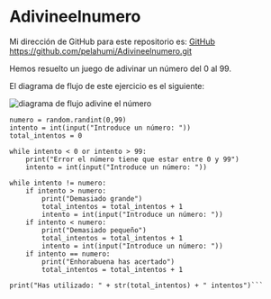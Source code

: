 # Adivineelnumero

Mi dirección de GitHub para este repositorio es: [GitHub](https://github.com/pelahumi/Adivineelnumero.git)
https://github.com/pelahumi/Adivineelnumero.git

Hemos resuelto un juego de adivinar un número del 0 al 99.

El diagrama de flujo de este ejercicio es el siguiente:

![diagrama de flujo adivine el número](https://github.com/pelahumi/Adivineelnumero/Diagrama.jpg)

```import random
numero = random.randint(0,99)
intento = int(input("Introduce un número: "))
total_intentos = 0

while intento < 0 or intento > 99:
    print("Error el número tiene que estar entre 0 y 99")  
    intento = int(input("Introduce un número: "))

while intento != numero:
    if intento > numero:
        print("Demasiado grande")
        total_intentos = total_intentos + 1
        intento = int(input("Introduce un número: "))
    if intento < numero:
        print("Demasiado pequeño")
        total_intentos = total_intentos + 1
        intento = int(input("Introduce un número: "))
    if intento == numero:
        print("Enhorabuena has acertado")
        total_intentos = total_intentos + 1

print("Has utilizado: " + str(total_intentos) + " intentos")```

